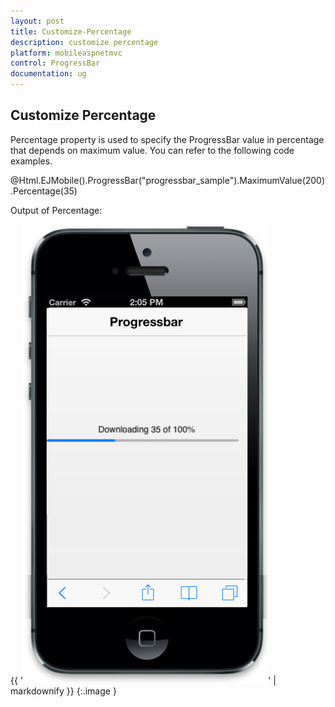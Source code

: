 ```yaml
---
layout: post
title: Customize-Percentage
description: customize percentage
platform: mobileaspnetmvc
control: ProgressBar
documentation: ug
---
```


## Customize Percentage

Percentage property is used to specify the ProgressBar value in percentage that depends on maximum value. You can refer to the following code examples.  

@Html.EJMobile().ProgressBar("progressbar_sample").MaximumValue(200).Percentage(35)

Output of Percentage:

{{ '![F:/Progrimg/ios7_phone - Copy (4).png](Customize-Percentage_images/Customize-Percentage_img1.png)' | markdownify }}
{:.image }


